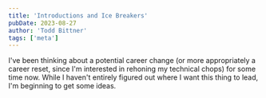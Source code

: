 ```yaml
---
title: 'Introductions and Ice Breakers'
pubDate: 2023-08-27
author: 'Todd Bittner'
tags: ['meta']
---
```


I've been thinking about a potential career change (or more appropriately a 
career reset, since I'm interested in rehoning my technical chops) for some time
now.  While I haven't entirely figured out where I want this thing to lead, I'm 
beginning to get some ideas.

